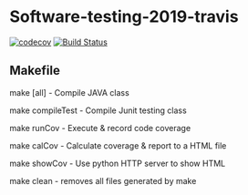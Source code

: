 # Software-testing-2019-travis
[![codecov](https://codecov.io/gh/mibarthur/Software-testing-2019-travis/branch/master/graph/badge.svg)](https://codecov.io/gh/mibarthur/Software-testing-2019-travis)
[![Build Status](https://travis-ci.org/mibarthur/Software-testing-2019-travis.svg?branch=master)](https://travis-ci.org/mibarthur/Software-testing-2019-travis)
## Makefile
make [all]		- Compile JAVA class

make compileTest	- Compile Junit testing class

make runCov		- Execute & record code coverage

make calCov		- Calculate coverage & report to a HTML file

make showCov		- Use python HTTP server to show HTML

make clean		- removes all files generated by make
